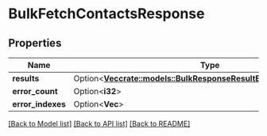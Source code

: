 # BulkFetchContactsResponse

## Properties

Name | Type | Description | Notes
------------ | ------------- | ------------- | -------------
**results** | Option<[**Vec<crate::models::BulkResponseResultExternalContactEntity>**](BulkResponseResultExternalContactEntity.md)> |  | [optional]
**error_count** | Option<**i32**> |  | [optional]
**error_indexes** | Option<**Vec<i32>**> |  | [optional]

[[Back to Model list]](../README.md#documentation-for-models) [[Back to API list]](../README.md#documentation-for-api-endpoints) [[Back to README]](../README.md)


